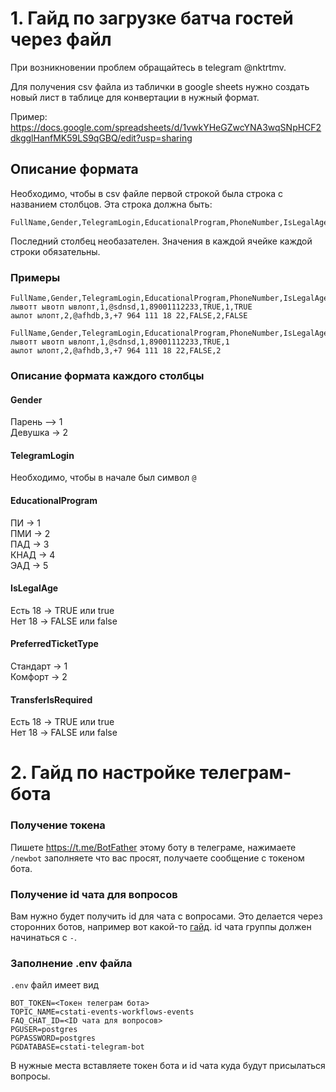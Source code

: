 # 1. Гайд по загрузке батча гостей через файл

При возникновении проблем обращайтесь в telegram @nktrtmv. 

Для получения csv файла из таблички в google sheets нужно создать новый лист в таблице для конвертации в нужный формат.

Пример: https://docs.google.com/spreadsheets/d/1vwkYHeGZwcYNA3wqSNpHCF2dkgglHanfMK59LS9qGBQ/edit?usp=sharing

## Описание формата

Необходимо, чтобы в csv файле первой строкой была строка с названием столбцов.
Эта строка должна быть:
```csv
FullName,Gender,TelegramLogin,EducationalProgram,PhoneNumber,IsLegalAge,PreferredTicketType,TransferIsRequested
```
Последний столбец необазателен.
Значения в каждой ячейке каждой строки обязательны.

### Примеры

```csv
FullName,Gender,TelegramLogin,EducationalProgram,PhoneNumber,IsLegalAge,PreferredTicketType,TransferIsRequested
лывотт ывотп ывлопт,1,@sdnsd,1,89001112233,TRUE,1,TRUE
аылот ылопт,2,@afhdb,3,+7 964 111 18 22,FALSE,2,FALSE
```

```csv
FullName,Gender,TelegramLogin,EducationalProgram,PhoneNumber,IsLegalAge,PreferredTicketType
лывотт ывотп ывлопт,1,@sdnsd,1,89001112233,TRUE,1
аылот ылопт,2,@afhdb,3,+7 964 111 18 22,FALSE,2
```

### Описание формата каждого столбцы

#### Gender

Парень –> 1 \
Девушка -> 2

#### TelegramLogin

Необходимо, чтобы в начале был символ `@`

#### EducationalProgram

ПИ -> 1 \
ПМИ -> 2 \
ПАД -> 3 \
КНАД -> 4 \
ЭАД -> 5

#### IsLegalAge 

Есть 18 -> TRUE или true \
Нет 18 -> FALSE или false 

#### PreferredTicketType

Стандарт -> 1 \
Комфорт -> 2 

#### TransferIsRequired

Есть 18 -> TRUE или true \
Нет 18 -> FALSE или false

# 2. Гайд по настройке телеграм-бота

### Получение токена
Пишете https://t.me/BotFather этому боту в телеграме, нажимаете `/newbot` заполняете что вас просят, получаете сообщение с токеном бота.

### Получение id чата для вопросов
Вам нужно будет получить id для чата с вопросами. Это делается через сторонних ботов, например вот какой-то [гайд](https://docs.leadconverter.su/faq/populyarnye-voprosy/telegram/kak-uznat-id-telegram-gruppy-chata). id чата группы должен начинаться с `-`.

### Заполнение .env файла
`.env` файл имеет вид 
```
BOT_TOKEN=<Токен телеграм бота>
TOPIC_NAME=cstati-events-workflows-events
FAQ_CHAT_ID=<ID чата для вопросов>
PGUSER=postgres
PGPASSWORD=postgres
PGDATABASE=cstati-telegram-bot
```

В нужные места вставляете токен бота и id чата куда будут присылаться вопросы.